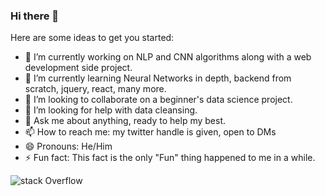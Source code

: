 ### Hi there 👋

<!--
**0sparsh2/0sparsh2** is a ✨ _special_ ✨ repository because its `README.md` (this file) appears on your GitHub profile. -->

Here are some ideas to get you started:

- 🔭 I’m currently working on NLP and CNN algorithms along with a web development side project.
- 🌱 I’m currently learning Neural Networks in depth, backend from scratch, jquery, react, many more.
- 👯 I’m looking to collaborate on a beginner's data science project.
- 🤔 I’m looking for help with data cleansing.
- 💬 Ask me about anything, ready to help my best.
- 📫 How to reach me: my twitter handle is given, open to DMs
- 😄 Pronouns: He/Him
- ⚡ Fun fact: This fact is the only "Fun" thing happened to me in a while.


![stack Overflow](https://cdn.imgbin.com/15/13/24/imgbin-pepe-the-frog-meme-anger-pol-meme-eJtC23NsheddxrMVytEdHGfG9.jpg)
